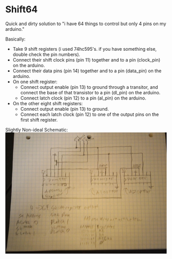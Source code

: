 # Shift64

Quick and dirty solution to "i have 64 things to control but only 4 pins on my arduino."

Basically:
- Take 9 shift registers (i used 74hc595's. if you have something else, double check the pin numbers).
- Connect their shift clock pins (pin 11) together and to a pin (clock_pin) on the arduino.
- Connect their data pins (pin 14) together and to a pin (data_pin) on the arduino.
- On one shift register:
  - Connect output enable (pin 13) to ground through a transitor, and connect the base of that transistor to a pin (dl_pin) on the arduino.
  - Connect latch clock (pin 12) to a pin (al_pin) on the arduino.
- On the other eight shift registers:
  - Connect output enable (pin 13) to ground.
  - Connect each latch clock (pin 12) to one of the output pins on the first shift register.

Slightly Non-ideal Schematic:
![](/schematic.jpg)
